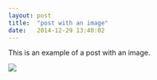 ```yaml
---
layout: post
title:  "post with an image"
date:   2014-12-29 13:40:02
---
```

This is an example of a post with an image.

<div class="img img-big">
    <img src="/assets/image1.jpg">
</div>